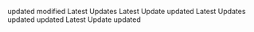 updated
modified
Latest Updates
Latest Update
updated
Latest Updates
updated
updated
Latest Update
updated
